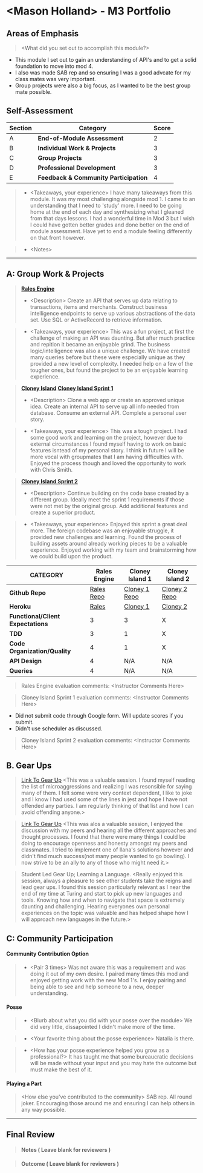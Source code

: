 # \<Mason Holland> - M3 Portfolio

## Areas of Emphasis

> \<What did you set out to accomplish this module?>
- This module I set out to gain an understanding of API's and to get a solid foundation to move into mod 4. 
- I also was made SAB rep and so ensuring I was a good advcate for my class mates was very important. 
- Group projects were also a big focus, as I wanted to be the best group mate possible.

## Self-Assessment

| Section | Category | Score |
| --- | ----- | --- |
| A | **End-of-Module Assessment** | 2 |
| B | **Individual Work & Projects** | 3 |
| C | **Group Projects** | 3 |
| D | **Professional Development** | 3 |
| E | **Feedback & Community Participation** | 4 |

>* \<Takeaways, your experience>
I have many takeaways from this module. It was my most challenging alongside mod 1. I came to an understanding that I need to 'study' more. I need to be going home at the end of each day and synthesizing what I gleaned from that days lessons. I had a wonderful time in Mod 3 but I wish I could have gotten better grades and done better on the end of module assessment. Have yet to end a module feeling differently on that front however.

>* \<Notes>

-----------------------

## A: Group Work & Projects

> **[Rales Engine](http://)** 
>* \<Description>
Create an API that serves up data relating to transactions, items and merchants. Construct business intelligence endpoints to serve up various abstractions of the data set. Use SQL or ActiveRecord to retrieve information. 

>* \<Takeaways, your experience>
This was a fun project, at first the challenge of making an API was daunting. But after much practice and repition it became an enjoyable grind. The business logic/intelligence was also a unique challenge. We have created many queries before but these were especially unique as they provided a new level of complexity. I needed help on a few of the tougher ones, but found the project to be an enjoyable learning experience. 


> **[Cloney Island](http://backend.turing.io/module3/projects/cloney_island/cloney_island)**
> **[Cloney Island Sprint 1](http://backend.turing.io/module3/projects/cloney_island/cloney_island#sprint-1---individual-evaluation)** 
>* \<Description>
Clone a web app or create an approved unique idea. Create an internal API to serve up all info needed from database. Consume an external API. Complete a personal user story. 

>* \<Takeaways, your experience>
This was a tough project. I had some good work and learning on the project, however due to external circumstances I found myself having to work on basic features isntead of my personal story. I think in future I will be more vocal with groupmates that I am having difficulties with. Enjoyed the process though and loved the opportunity to work with Chris Smith. 

> **[Cloney Island Sprint 2](https://http://backend.turing.io/module3/projects/cloney_island/cloney_island#-sprint-2---final-evaluation-rubric)** 
>* \<Description>
Continue building on the code base created by a different group. Ideally meet the sprint 1 requirements if those were not met by the original group. Add additional features and create a superior product. 

>* \<Takeaways, your experience>
Enjoyed this sprint a great deal more. The foreign codebase was an enjoyable struggle, it provided new challenges and learning. Found the process of building assets around already working pieces to be a valuable experience. Enjoyed working with my team and brainstorming how we could build upon the product.

| CATEGORY | Rales Engine | Cloney Island 1 | Cloney Island 2 |
| --- | --- | --- | --- |
| **Github Repo** | [Rales Repo](https://github.com/rongxanh88/rales_engine) | [Cloney 1 Repo](https://github.com/iamchrissmith/uncorked) | [Cloney 2 Repo](https://github.com/squeemishly/dark_clout) |
| **Heroku** | [Rales](https://) | [Cloney 1](https://desolate-fjord-36516.herokuapp.com) | [Cloney 2](https://) |
| **Functional/Client Expectations** | 3 | 3 | X |
| **TDD** | 3 | 1 | X |
| **Code Organization/Quality** | 4 | 1 | X |
| **API Design** | 4 | N/A | N/A |
| **Queries** | 4 | N/A | N/A |

> Rales Engine evaluation comments:
\<Instructor Comments Here>

> Cloney Island Sprint 1 evaluation comments:
\<Instructor Comments Here>
- Did not submit code through Google form. Will update scores if you submit.
- Didn't use scheduler as discussed.

> Cloney Island Sprint 2 evaluation comments:
\<Instructor Comments Here>

## B. **Gear Ups**

> [Link To Gear Up](https://github.com/turingschool/gear-up/blob/master/microaggressions_original.markdown)
\<This was a valuable session. I found myself reading the list of microaggressions and realizing I was resonsible for saying many of them. I felt some were very context dependent, I like to joke and I know I had used some of the lines in jest and hope I have not offended any parties. I am regularly thinking of that list and how I can avoid offending anyone.>

> [Link To Gear Up](https://github.com/turingschool/gear-up/blob/master/allyship.markdown)
\<This was alos a valuable session, I enjoyed the discussion with my peers and hearing all the different approaches and thought processes. I found that there were many things I could be doing to encourage openness and honesty amongst my peers and classmates. I tried to implement one of Ilana's solutions however and didn't find much success(not many people wanted to go bowling). I now strive to be an ally to any of those who might need it.>

> Student Led Gear Up; Learning a Language.
\<Really enjoyed this session, always a pleasure to see other students take the reigns and lead gear ups. I found this session particularly relevant as I near the end of my time at Turing and start to pick up new languages and tools. Knowing how and when to navigate that space is extremely daunting and challenging. Hearing everyones own personal experiences on the topic was valuable and has helped shape how I will approach new languages in the future.>

## C: Community Participation

#### **Community Contribution Option**
>* \<Pair 3 times>
Was not aware this was a requirement and was doing it out of my own desire. I paired many times this mod and enjoyed getting work with the new Mod 1's. I enjoy pairing and being able to see and help someone to a new, deeper understanding.  

#### **Posse**
  >* \<Blurb about what you did with your posse over the module>
  We did very little, dissapointed I didn't make more of the time. 
  
  >* \<Your favorite thing about the posse experience>
  Natalia is there. 
  
  >* \<How has your posse experience helped you grow as a professional?>
  It has taught me that some bureaucratic decisions will be made without your input and you may hate the outcome but must make the best of it. 

#### **Playing a Part**

> \<How else you've contributed to the community>
SAB rep. 
All round joker.
Encouraging those around me and ensuring I can help others in any way possible.

------------------

## Final Review

> #### Notes ( Leave blank for reviewers )

> #### Outcome ( Leave blank for reviewers )
